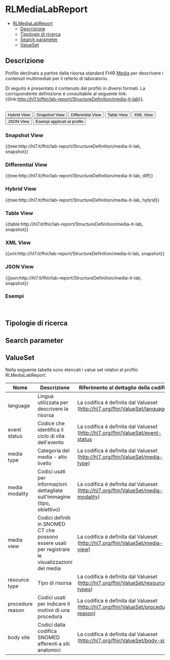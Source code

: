 # RLMediaLabReport

- [RLMediaLabReport](#RLMediaLabReport)
  - [Descrizione](#descrizione)
  - [Tipologie di ricerca](#tipologie-di-ricerca)
  - [Search parameter](#search-parameter)
  - [ValueSet](#valueset)


## Descrizione

Profilo declinato a partire dalla risorsa standard FHIR [Media](https://hl7.org/fhir/R4/media.html) per descrivere i contenuti multimediali per il referto di laboratorio.

Di seguito è presentato il contenuto del profilo in diversi formati. La corrispondente definizione è consultabile al seguente link: {{link:http://hl7.it/fhir/lab-report/StructureDefinition/media-it-lab}}.

<br>
<div class="tab">
  <button class="tablinks active" onclick="openTab(event, 'Hybrid View')">Hybrid View</button>
  <button class="tablinks" onclick="openTab(event, 'Snapshot View')">Snapshot View</button>
  <button class="tablinks" onclick="openTab(event, 'Differential View')">Differential View</button>
  <button class="tablinks" onclick="openTab(event, 'Table View')">Table View</button>
  <button class="tablinks" onclick="openTab(event, 'XML View')">XML View</button>
  <button class="tablinks" onclick="openTab(event, 'JSON View')">JSON View</button>
  <button class="tablinks" onclick="openTab(event, 'Esempi')">Esempi applicati al profilo</button>
</div>

<div id="Snapshot View" class="tabcontent">
  <h3>Snapshot View</h3>
{{tree:http://hl7.it/fhir/lab-report/StructureDefinition/media-it-lab, snapshot}}
</div>

<div id="Differential View" class="tabcontent">
  <h3>Differential View</h3>
{{tree:http://hl7.it/fhir/lab-report/StructureDefinition/media-it-lab, diff}}
</div>

<div id="Hybrid View" class="tabcontent"  style="display:block">
  <h3>Hybrid View</h3>
{{tree:http://hl7.it/fhir/lab-report/StructureDefinition/media-it-lab, hybrid}}
</div>

<div id="Table View" class="tabcontent">
  <h3>Table View</h3>
{{table:http://hl7.it/fhir/lab-report/StructureDefinition/media-it-lab, snapshot}}
</div>

<div id="XML View" class="tabcontent">
  <h3>XML View</h3>
{{xml:http://hl7.it/fhir/lab-report/StructureDefinition/media-it-lab, snapshot}}
</div>

<div id="JSON View" class="tabcontent">
  <h3>JSON View</h3>
{{json:http://hl7.it/fhir/lab-report/StructureDefinition/media-it-lab, snapshot}}
</div>

<div id="Esempi" class="tabcontent">
  <h3>Esempi</h3>

<br>
</div>

<!-- ===================================================FINE SEZIONE=================================================== -->

## Tipologie di ricerca


<!-- ===================================================FINE SEZIONE=================================================== -->

## Search parameter


<!-- ===================================================FINE SEZIONE=================================================== -->

## ValueSet

Nella seguente tabella sono elencati i value set relativi al profilo RLMediaLabReport:

| Nome    | Descrizione    | Riferimento   al dettaglio della codifica    |
|---|---|---|
| language | Lingua utilizzata per descrivere la risorsa  | La codifica è definita dal Valueset (http://hl7.org/fhir/ValueSet/languages)  |
| event status | Codice che identifica il ciclo di vita dell'evento | La codifica è definita dal Valueset (http://hl7.org/fhir/ValueSet/event-status|4.0.1)  |
| media type | Categoria del media - alto livello | La codifica è definita dal Valueset (http://hl7.org/fhir/ValueSet/media-type)  |
| media modality| Codici usati per informazioni dettagliate sull'immagine (tipo, obiettivo) | La codifica è definita dal Valueset (http://hl7.org/fhir/ValueSet/media-modality)  |
| media view| Codici definiti in SNOMED CT che possono essere usati per registrare le visualizzazioni del media | La codifica è definita dal Valueset (http://hl7.org/fhir/ValueSet/media-view)  |
| resource type| Tipo di risorsa | La codifica è definita dal Valueset (http://hl7.org/fhir/ValueSet/resource-types)  |
| procedure reason|  Codici usati per indicare il motivo di una procedura | La codifica è definita dal Valueset (http://hl7.org/fhir/ValueSet/procedure-reason)  |
| body site| Codici dalla codifica SNOMED afferenti a siti anatomici | La codifica è definita dal Valueset (http://hl7.org/fhir/ValueSet/body-site)  |

